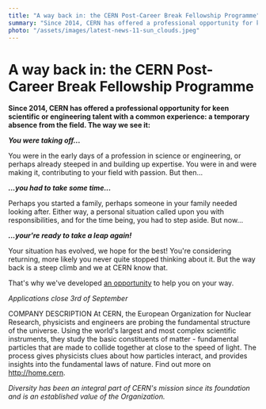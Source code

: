 ```yaml
---
title: "A way back in: the CERN Post-Career Break Fellowship Programme"
summary: "Since 2014, CERN has offered a professional opportunity for keen scientific or engineering talent with a common experience: a temporary absence from the field."
photo: "/assets/images/latest-news-11-sun_clouds.jpeg"
---
```


A way back in: the CERN Post-Career Break Fellowship Programme
===========================

**Since 2014, CERN has offered a professional opportunity for keen scientific or engineering talent with a common experience: a temporary 
absence from the field. The way we see it:**

**_You were taking off..._**

You were in the early days of a profession in science or engineering, or perhaps already steeped in and building up expertise. You were in
and were making it, contributing to your field with passion. But then...

**_...you had to take some time..._**

Perhaps you started a family, perhaps someone in your family needed looking after. Either way, a personal situation called upon you with 
responsibilities, and for the time being, you had to step aside. But now...

**_...your're ready to take a leap again!_**

Your situation has evolved, we hope for the best! You're considering returning, more likely you never quite stopped thinking about it. But
the way back is a steep climb and we at CERN know that. 

That's why we've developed [an opportunity](https://jobs.smartrecruiters.com/CERN/743999669719198-post-career-break-fellowship-programme?trid=3320305b-0f5f-4245-a3a4-e2e46bc46590) to help you on your way. 

*Applications close 3rd of September*

COMPANY DESCRIPTION 
At CERN, the European Organization for Nuclear Research, physicists and engineers are probing the fundamental structure of the universe. 
Using the world's largest and most complex scientific instruments, they study the basic constituents of matter - fundamental particles that
are made to collide together at close to the speed of light. The process gives physicists clues about how particles interact, and provides
insights into the fundamental laws of nature. Find out more on http://home.cern.

*Diversity has been an integral part of CERN's mission since its foundation and is an established value of the Organization.*
